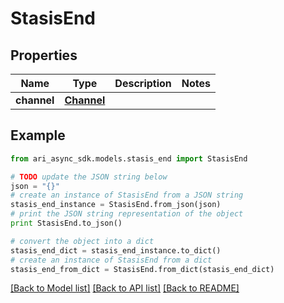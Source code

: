 # StasisEnd


## Properties
Name | Type | Description | Notes
------------ | ------------- | ------------- | -------------
**channel** | [**Channel**](Channel.md) |  | 

## Example

```python
from ari_async_sdk.models.stasis_end import StasisEnd

# TODO update the JSON string below
json = "{}"
# create an instance of StasisEnd from a JSON string
stasis_end_instance = StasisEnd.from_json(json)
# print the JSON string representation of the object
print StasisEnd.to_json()

# convert the object into a dict
stasis_end_dict = stasis_end_instance.to_dict()
# create an instance of StasisEnd from a dict
stasis_end_from_dict = StasisEnd.from_dict(stasis_end_dict)
```
[[Back to Model list]](../README.md#documentation-for-models) [[Back to API list]](../README.md#documentation-for-api-endpoints) [[Back to README]](../README.md)



